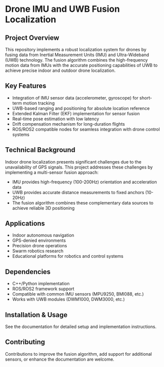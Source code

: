 # Drone IMU and UWB Fusion Localization

## Project Overview
This repository implements a robust localization system for drones by fusing data from Inertial Measurement Units (IMU) and Ultra-Wideband (UWB) technology. The fusion algorithm combines the high-frequency motion data from IMUs with the accurate positioning capabilities of UWB to achieve precise indoor and outdoor drone localization.

## Key Features
- Integration of IMU sensor data (accelerometer, gyroscope) for short-term motion tracking
- UWB-based ranging and positioning for absolute location reference
- Extended Kalman Filter (EKF) implementation for sensor fusion
- Real-time pose estimation with low latency
- Drift compensation mechanism for long-duration flights
- ROS/ROS2 compatible nodes for seamless integration with drone control systems

## Technical Background
Indoor drone localization presents significant challenges due to the unavailability of GPS signals. This project addresses these challenges by implementing a multi-sensor fusion approach:
- IMU provides high-frequency (100-200Hz) orientation and acceleration data
- UWB provides accurate distance measurements to fixed anchors (10-20Hz)
- The fusion algorithm combines these complementary data sources to achieve reliable 3D positioning

## Applications
- Indoor autonomous navigation
- GPS-denied environments
- Precision drone operations
- Swarm robotics research
- Educational platforms for robotics and control systems

## Dependencies
- C++/Python implementation
- ROS/ROS2 framework support
- Compatible with common IMU sensors (MPU9250, BMI088, etc.)
- Works with UWB modules (DWM1000, DWM3000, etc.)

## Installation & Usage
See the documentation for detailed setup and implementation instructions.

## Contributing
Contributions to improve the fusion algorithm, add support for additional sensors, or enhance the documentation are welcome.
